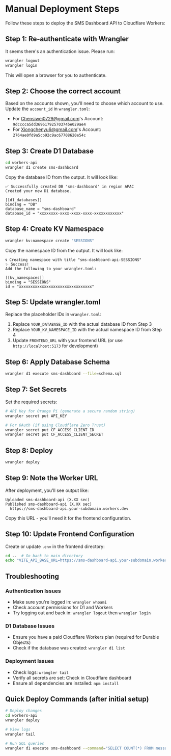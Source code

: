 # Manual Deployment Steps

Follow these steps to deploy the SMS Dashboard API to Cloudflare Workers:

## Step 1: Re-authenticate with Wrangler

It seems there's an authentication issue. Please run:

```bash
wrangler logout
wrangler login
```

This will open a browser for you to authenticate.

## Step 2: Choose the correct account

Based on the accounts shown, you'll need to choose which account to use. Update the `account_id` in `wrangler.toml`:

- For Chensiwei0729@gmail.com's Account: `9dcccca5dd36961792570374be029ae4`
- For Xiongchenyu6@gmail.com's Account: `2764ae0fd9a5cb92c9ac67708620e54c`

## Step 3: Create D1 Database

```bash
cd workers-api
wrangler d1 create sms-dashboard
```

Copy the database ID from the output. It will look like:
```
✅ Successfully created DB 'sms-dashboard' in region APAC
Created your new D1 database.

[[d1_databases]]
binding = "DB"
database_name = "sms-dashboard"
database_id = "xxxxxxxx-xxxx-xxxx-xxxx-xxxxxxxxxxxx"
```

## Step 4: Create KV Namespace

```bash
wrangler kv:namespace create "SESSIONS"
```

Copy the namespace ID from the output. It will look like:
```
🌀 Creating namespace with title "sms-dashboard-api-SESSIONS"
✨ Success!
Add the following to your wrangler.toml:

[[kv_namespaces]]
binding = "SESSIONS"
id = "xxxxxxxxxxxxxxxxxxxxxxxxxxxxxxxx"
```

## Step 5: Update wrangler.toml

Replace the placeholder IDs in `wrangler.toml`:

1. Replace `YOUR_DATABASE_ID` with the actual database ID from Step 3
2. Replace `YOUR_KV_NAMESPACE_ID` with the actual namespace ID from Step 4
3. Update `FRONTEND_URL` with your frontend URL (or use `http://localhost:5173` for development)

## Step 6: Apply Database Schema

```bash
wrangler d1 execute sms-dashboard --file=schema.sql
```

## Step 7: Set Secrets

Set the required secrets:

```bash
# API Key for Orange Pi (generate a secure random string)
wrangler secret put API_KEY

# For OAuth (if using Cloudflare Zero Trust)
wrangler secret put CF_ACCESS_CLIENT_ID
wrangler secret put CF_ACCESS_CLIENT_SECRET
```

## Step 8: Deploy

```bash
wrangler deploy
```

## Step 9: Note the Worker URL

After deployment, you'll see output like:
```
Uploaded sms-dashboard-api (X.XX sec)
Published sms-dashboard-api (X.XX sec)
  https://sms-dashboard-api.your-subdomain.workers.dev
```

Copy this URL - you'll need it for the frontend configuration.

## Step 10: Update Frontend Configuration

Create or update `.env` in the frontend directory:

```bash
cd ..  # Go back to main directory
echo "VITE_API_BASE_URL=https://sms-dashboard-api.your-subdomain.workers.dev" > .env
```

## Troubleshooting

### Authentication Issues
- Make sure you're logged in: `wrangler whoami`
- Check account permissions for D1 and Workers
- Try logging out and back in: `wrangler logout` then `wrangler login`

### D1 Database Issues
- Ensure you have a paid Cloudflare Workers plan (required for Durable Objects)
- Check if the database was created: `wrangler d1 list`

### Deployment Issues
- Check logs: `wrangler tail`
- Verify all secrets are set: Check in Cloudflare dashboard
- Ensure all dependencies are installed: `npm install`

## Quick Deploy Commands (after initial setup)

```bash
# Deploy changes
cd workers-api
wrangler deploy

# View logs
wrangler tail

# Run SQL queries
wrangler d1 execute sms-dashboard --command="SELECT COUNT(*) FROM messages"
```